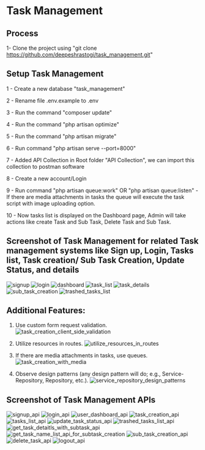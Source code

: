 # Task Management

## Process

1- Clone the project using "git clone https://github.com/deepeshrastogi/task_management.git"

## Setup Task Management
1 - Create a new database "task_management"

2 - Rename file .env.example to .env

3 - Run the command "composer update"

4 - Run the command "php artisan optimize"

5 - Run the command "php artisan migrate"

6 - Run command "php artisan serve --port=8000"

7 - Added API Collection in Root folder "API Collection", we can import this collection to postman software

8 - Create a new account/Login

9 - Run command "php artisan queue:work" OR "php artisan queue:listen" - If there are media attachments in tasks the queue will execute the task script with image uploading option.

10 - Now tasks list is displayed on the Dashboard page, Admin will take actions like create Task and Sub Task, Delete Task and Sub Task.

## Screenshot of Task Management for related Task management systems like Sign up, Login, Tasks list, Task creation/ Sub Task Creation, Update Status, and details

![signup](https://github.com/deepeshrastogi/task_management/assets/38438355/1fc06b16-4aa5-4447-a9e8-36d54637162b)
![login](https://github.com/deepeshrastogi/task_management/assets/38438355/8d58b530-d1a2-48fb-92fa-adc79f5adc9e)
![dashboard](https://github.com/deepeshrastogi/task_management/assets/38438355/3fdecdd6-2b05-49dc-b2a2-2676a8712d76)
![task_list](https://github.com/deepeshrastogi/task_management/assets/38438355/d0040f26-c67d-4f9c-a48f-b02e6164b071)
![task_details](https://github.com/deepeshrastogi/task_management/assets/38438355/bf40ce66-0bbc-48c2-94a8-5fb59e37b2b8)
![sub_task_creation](https://github.com/deepeshrastogi/task_management/assets/38438355/543f5b6f-bb37-488f-80a7-0abc347637d9)
![trashed_tasks_list](https://github.com/deepeshrastogi/task_management/assets/38438355/a3b2b225-886f-40e3-a0ab-d1992d63940e)

## Additional Features:

1. Use custom form request validation.
![task_creation_client_side_validation](https://github.com/deepeshrastogi/task_management/assets/38438355/16c2b616-66eb-4f6c-b816-413e6dbd71ba)

2. Utilize resources in routes.
![utilize_resources_in_routes](https://github.com/deepeshrastogi/task_management/assets/38438355/34a01d17-009c-4389-a298-79cd6d033282)

3. If there are media attachments in tasks, use queues.
![task_creation_with_media](https://github.com/deepeshrastogi/task_management/assets/38438355/805c3177-5ea2-4c71-9626-ad11f116a94d)

4. Observe design patterns (any design pattern will do; e.g., Service-Repository,
Repository, etc.).
![service_repository_design_patterns](https://github.com/deepeshrastogi/task_management/assets/38438355/c1e4a31a-3d5c-4494-977a-85a4205a4baa)


## Screenshot of Task Management APIs

![signup_api](https://github.com/deepeshrastogi/task_management/assets/38438355/b12e292c-e6c1-496d-a0a7-3f42c9143cfb)
![login_api](https://github.com/deepeshrastogi/task_management/assets/38438355/6d1e1434-eeca-4383-8a46-fe03db6157c5)
![user_dashboard_api](https://github.com/deepeshrastogi/task_management/assets/38438355/2bfcc318-95b9-4e40-bf05-5905fb8bdd89)
![task_creation_api](https://github.com/deepeshrastogi/task_management/assets/38438355/97ab24f1-1e66-4491-8824-11e46eec9994)
![tasks_list_api](https://github.com/deepeshrastogi/task_management/assets/38438355/ffd9f80c-8730-4a37-91c7-4a689e0638d8)
![update_task_status_api](https://github.com/deepeshrastogi/task_management/assets/38438355/7728149a-ba5b-4fe4-95b9-883bd3d94c0c)
![trashed_tasks_list_api](https://github.com/deepeshrastogi/task_management/assets/38438355/a0b1f1fc-47ec-4340-8837-38e03277c4b0)
![get_task_detaitls_with_subtask_api](https://github.com/deepeshrastogi/task_management/assets/38438355/82f2f85f-2ac2-4e16-903a-cc110a15bfdf)
![get_task_name_list_api_for_subtask_creation](https://github.com/deepeshrastogi/task_management/assets/38438355/6924e0b6-d551-469f-8c5a-62d175f5f918)
![sub_task_creation_api](https://github.com/deepeshrastogi/task_management/assets/38438355/c23468fd-167d-4e77-a16d-cc398ada3749)
![delete_task_api](https://github.com/deepeshrastogi/task_management/assets/38438355/47c117b3-7e55-4c07-a8bb-5f9e4809a0f5)
![logout_api](https://github.com/deepeshrastogi/task_management/assets/38438355/97b42de2-b479-48b0-978d-4aaddba955b8)

